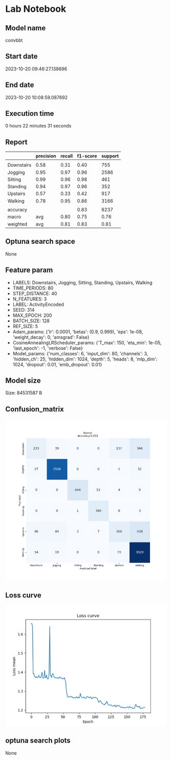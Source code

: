 # Lab Notebook


## Model name
convbbt

## Start date
2023-10-20 09:46:27.138696

## End date
2023-10-20 10:08:59.087692

## Execution time
0 hours 22 minutes 31 seconds

## Report
| | precision | recall | f1-score | support |
| --- | --- | --- | --- | --- |
|  |
| Downstairs | 0.58 | 0.31 | 0.40 | 755 |
| Jogging | 0.95 | 0.97 | 0.96 | 2586 |
| Sitting | 0.99 | 0.96 | 0.98 | 461 |
| Standing | 0.94 | 0.97 | 0.96 | 352 |
| Upstairs | 0.57 | 0.33 | 0.42 | 917 |
| Walking | 0.78 | 0.95 | 0.86 | 3166 |
|  |
|  accuracy || | 0.83 | 8237 |
| macro | avg | 0.80 | 0.75 | 0.76 | 8237 |
| weighted | avg | 0.81 | 0.83 | 0.81 | 8237 |


## Optuna search space
None

## Feature param
- LABELS: Downstairs, Jogging, Sitting, Standing, Upstairs, Walking
- TIME_PERIODS: 80
- STEP_DISTANCE: 40
- N_FEATURES: 3
- LABEL: ActivityEncoded
- SEED: 314
- MAX_EPOCH: 200
- BATCH_SIZE: 128
- REF_SIZE: 5
- Adam_params: {'lr': 0.0001, 'betas': (0.9, 0.999), 'eps': 1e-08, 'weight_decay': 0, 'amsgrad': False}
- CosineAnnealingLRScheduler_params: {'T_max': 150, 'eta_min': 1e-05, 'last_epoch': -1, 'verbose': False}
- Model_params: {'num_classes': 6, 'input_dim': 80, 'channels': 3, 'hidden_ch': 25, 'hidden_dim': 1024, 'depth': 5, 'heads': 8, 'mlp_dim': 1024, 'dropout': 0.01, 'emb_dropout': 0.01}

## Model size
Size: 84531587   B

## Confusion_matrix
![alt](./assets/cross-tab.png)

## Loss curve
![alt](./assets/loss.png)

## optuna search plots
None
